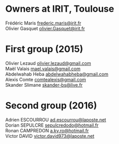 Owners at IRIT, Toulouse  
========================  
Frédéric Maris       frederic.maris@irit.fr   
Olivier Gasquet      olivier.Gasquet@irit.fr   
  
  
First group (2015)  
=================  
Olivier Lezaud       olivier.lezaud@gmail.com  
Maël Valais          mael.valais@gmail.com  
Abdelwahab Heba      abdelwahabheba@gmail.com  
Alexis Comte         comtealexis@gmail.com  
Skander Slimane      skander-bs@live.fr  
  
Second group (2016)  
==================  
Adrien ESCOURROU     ad.escourrou@laposte.net  
Dorian SEPULCRE      sepulcredodo@hotmail.fr  
Ronan CAMPREDON      a.ky.ro@hotmail.fr  
Victor DAVID         victor.david973@laposte.net  
